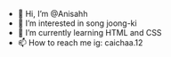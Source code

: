 - 👋 Hi, I’m @Anisahh
- 👀 I’m interested in song joong-ki
- 🌱 I’m currently learning HTML and CSS
- 📫 How to reach me ig: caichaa.12

<!---
Anisahh/Anisahh is a ✨ special ✨ repository because its `README.md` (this file) appears on your GitHub profile.
You can click the Preview link to take a look at your changes.
--->
